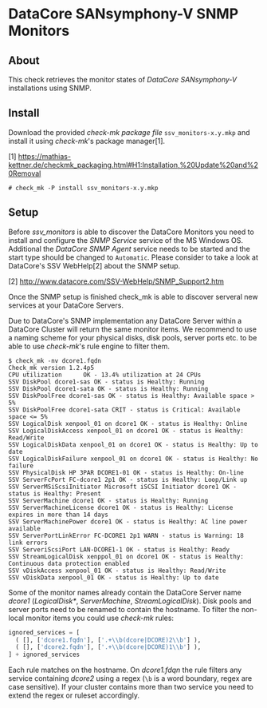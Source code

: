 DataCore SANsymphony-V SNMP Monitors
====================================


About
-----

This check retrieves the monitor states of *DataCore SANsymphony-V*
installations using SNMP.


Install
-------

Download the provided *check-mk package file* `ssv_monitors-x.y.mkp` and
install it using *check-mk*'s package manager[1].

[1] https://mathias-kettner.de/checkmk_packaging.html#H1:Installation,%20Update%20and%20Removal

```console
# check_mk -P install ssv_monitors-x.y.mkp
```

Setup
-----

Before *ssv_monitors* is able to discover the DataCore Monitors you need
to install and configure the *SNMP Service* service of the MS Windows OS.
Additional the *DataCore SNMP Agent* service needs to be started and the
start type should be changed to `Automatic`. Please consider to take a
look at DataCore's SSV WebHelp[2] about the SNMP setup.

[2] http://www.datacore.com/SSV-WebHelp/SNMP_Support2.htm

Once the SNMP setup is finished check_mk is able to discover serveral new
services at your DataCore Servers.


Due to DataCore's SNMP implementation any DataCore Server within a
DataCore Cluster will return the same monitor items. We recommend to use
a naming scheme for your physical disks, disk pools, server ports etc.
to be able to use *check-mk*'s rule engine to filter them.

```console
$ check_mk -nv dcore1.fqdn
Check_mk version 1.2.4p5
CPU utilization      OK - 13.4% utilization at 24 CPUs
SSV DiskPool dcore1-sas OK - status is Healthy: Running
SSV DiskPool dcore1-sata OK - status is Healthy: Running
SSV DiskPoolFree dcore1-sas OK - status is Healthy: Available space > 5%
SSV DiskPoolFree dcore1-sata CRIT - status is Critical: Available space <= 5%
SSV LogicalDisk xenpool_01 on dcore1 OK - status is Healthy: Online
SSV LogicalDiskAccess xenpool_01 on dcore1 OK - status is Healthy: Read/Write
SSV LogicalDiskData xenpool_01 on dcore1 OK - status is Healthy: Up to date
SSV LogicalDiskFailure xenpool_01 on dcore1 OK - status is Healthy: No failure
SSV PhysicalDisk HP 3PAR DCORE1-01 OK - status is Healthy: On-line
SSV ServerFcPort FC-dcore1 2p1 OK - status is Healthy: Loop/Link up
SSV ServerMSiScsiInitiator Microsoft iSCSI Initiator dcore1 OK - status is Healthy: Present
SSV ServerMachine dcore1 OK - status is Healthy: Running
SSV ServerMachineLicense dcore1 OK - status is Healthy: License expires in more than 14 days
SSV ServerMachinePower dcore1 OK - status is Healthy: AC line power available
SSV ServerPortLinkError FC-DCORE1 2p1 WARN - status is Warning: 18 link errors
SSV ServeriScsiPort LAN-DCORE1-1 OK - status is Healthy: Ready
SSV StreamLogicalDisk xenppol_01 on dcore1 OK - status is Healthy: Continuous data protection enabled
SSV vDiskAccess xenpool_01 OK - status is Healthy: Read/Write
SSV vDiskData xenpool_01 OK - status is Healthy: Up to date
```

Some of the monitor names already contain the DataCore Server name *dcore1*
(_LogicalDisk*_, _ServerMachine_, _StreamLogicalDisk_). Disk pools and
server ports need to be renamed to contain the hostname. To filter the
non-local monitor items you could use *check-mk* rules:

```python
ignored_services = [
  ( [], ['dcore1.fqdn'], ['.+\\b(dcore|DCORE)2\\b'] ),
  ( [], ['dcore2.fqdn'], ['.+\\b(dcore|DCORE)1\\b'] ),
] + ignored_services
```

Each rule matches on the hostname. On *dcore1.fdqn* the rule filters any
service containing *dcore2* using a regex (`\b` is a word boundary, regex are
case sensitive). If your cluster contains more than two service you need
to extend the regex or ruleset accordingly.
